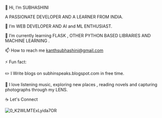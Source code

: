 👋 Hi, I’m SUBHASHINI 

 A PASSIONATE DEVELOPER AND A LEARNER FROM INDIA.

👀 I’m WEB DEVELOPER AND AI and ML ENTHUSIAST.

📙 I’m currently learning FLASK , OTHER PYTHON BASED LIBRARIES AND  MACHINE LEARNING  .

📫 How to reach me kanthsubhashini@gmail.com

⚡ Fun fact:

✏️ I Write blogs on subhinspeaks.blogspot.com in free time.

🧡 I love listening music, exploring new places , reading novels and capturing photographs through my LENS.

☕ Let's Connect 

![0_K2WLMTExLyida7OR](https://user-images.githubusercontent.com/70466192/117460551-42615000-af6a-11eb-862a-af428f9d0656.gif)
<!---
Subhashini13/Subhashini13 is a ✨ special ✨ repository because its `README.md` (this file) appears on your GitHub profile.
You can click the Preview link to take a look at your changes.
--->
